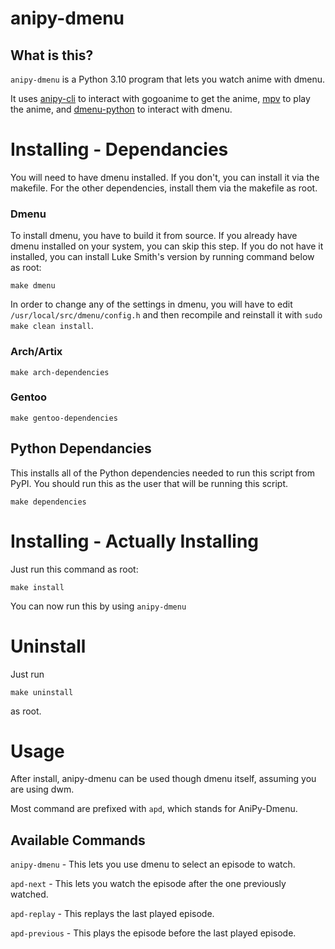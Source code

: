 anipy-dmenu
===========

What is this?
-------------

`anipy-dmenu` is a Python 3.10 program that lets you watch anime with dmenu.

It uses [anipy-cli](https://github.com/sdaqo/anipy-cli) to interact with gogoanime to get the anime, [mpv](https://mpv.io) to play the anime, and [dmenu-python](https://github.com/allonhadaya/dmenu-python) to interact with dmenu.

Installing - Dependancies
========================

You will need to have dmenu installed. If you don't, you can install it via the makefile. For the other dependencies, install them via the makefile as root. 

### Dmenu

To install dmenu, you have to build it from source. If you already have dmenu installed on your system, you can skip this step. If you do not have it installed, you can install Luke Smith's version by running command below as root:

`make dmenu`

In order to change any of the settings in dmenu, you will have to edit `/usr/local/src/dmenu/config.h` and then recompile and reinstall it with `sudo make clean install`.

### Arch/Artix

`make arch-dependencies`

### Gentoo

`make gentoo-dependencies`

Python Dependancies
-------------------

This installs all of the Python dependencies needed to run this script from PyPI. You should run this as the user that will be running this script.

`make dependencies`

Installing - Actually Installing
================================

Just run this command as root:

`make install`

You can now run this by using `anipy-dmenu`

Uninstall
=========

Just run 

`make uninstall`

as root.


Usage
=====

After install, anipy-dmenu can be used though dmenu itself, assuming you are using dwm.

Most command are prefixed with `apd`, which stands for AniPy-Dmenu.

Available Commands
------------------

`anipy-dmenu` - This lets you use dmenu to select an episode to watch.

`apd-next` - This lets you watch the episode after the one previously watched.

`apd-replay` - This replays the last played episode.

`apd-previous` - This plays the episode before the last played episode.

